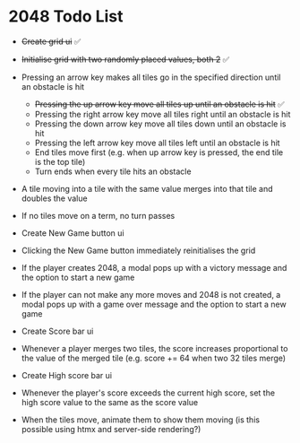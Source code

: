 # 2048 Todo List

- ~~Create grid ui~~ :white_check_mark:
- ~~Initialise grid with two randomly placed values, both 2~~ :white_check_mark:

- Pressing an arrow key makes all tiles go in the specified direction until an obstacle is hit
  - ~~Pressing the up arrow key move all tiles up until an obstacle is hit~~ :white_check_mark:
  - Pressing the right arrow key move all tiles right until an obstacle is hit
  - Pressing the down arrow key move all tiles down until an obstacle is hit
  - Pressing the left arrow key move all tiles left until an obstacle is hit
  - End tiles move first (e.g. when up arrow key is pressed, the end tile is the top tile)
  - Turn ends when every tile hits an obstacle
- A tile moving into a tile with the same value merges into that tile and doubles the value
- If no tiles move on a term, no turn passes
- Create New Game button ui
- Clicking the New Game button immediately reinitialises the grid
- If the player creates 2048, a modal pops up with a victory message and the option to start a new game
- If the player can not make any more moves and 2048 is not created, a modal pops up with a game over message and the option to start a new game
- Create Score bar ui
- Whenever a player merges two tiles, the score increases proportional to the value of the merged tile (e.g. score += 64 when two 32 tiles merge)
- Create High score bar ui
- Whenever the player's score exceeds the current high score, set the high score value to the same as the score value
- When the tiles move, animate them to show them moving (is this possible using htmx and server-side rendering?)
